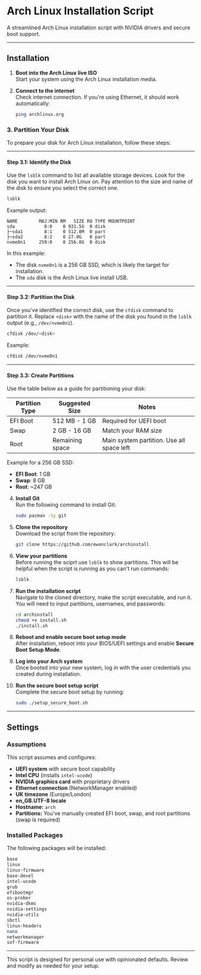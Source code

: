 # Arch Linux Installation Script

A streamlined Arch Linux installation script with NVIDIA drivers and secure boot support.

---

## Installation

1. **Boot into the Arch Linux live ISO**  
   Start your system using the Arch Linux installation media.

2. **Connect to the internet**  
   Check internet connection. If you're using Ethernet, it should work automatically:
   ```bash
   ping archlinux.org
   ```

### 3. **Partition Your Disk**

To prepare your disk for Arch Linux installation, follow these steps:

---

#### **Step 3.1: Identify the Disk**  
Use the `lsblk` command to list all available storage devices. Look for the disk you want to install Arch Linux on. Pay attention to the size and name of the disk to ensure you select the correct one.

```bash
lsblk
```

Example output:
```
NAME        MAJ:MIN RM   SIZE RO TYPE MOUNTPOINT
sda           8:0    0 931.5G  0 disk
├─sda1        8:1    0 512.0M  0 part
├─sda2        8:2    0 27.0G   0 part
nvme0n1     259:0    0 256.0G  0 disk
```

In this example:
- The disk `nvme0n1` is a 256 GB SSD, which is likely the target for installation.
- The `sda` disk is the Arch Linux live install USB.

---

#### **Step 3.2: Partition the Disk**  
Once you've identified the correct disk, use the `cfdisk` command to partition it. Replace `<disk>` with the name of the disk you found in the `lsblk` output (e.g., `/dev/nvme0n1`).

```bash
cfdisk /dev/<disk>
```

Example:
```bash
cfdisk /dev/nvme0n1
```
---

#### **Step 3.3: Create Partitions**  
Use the table below as a guide for partitioning your disk:

| Partition Type | Suggested Size         | Notes                                      |
|----------------|------------------------|--------------------------------------------|
| EFI Boot       | 512 MB - 1 GB          | Required for UEFI boot                    |
| Swap           | 2 GB - 16 GB           | Match your RAM size                       |
| Root           | Remaining space        | Main system partition. Use all space left |

Example for a 256 GB SSD:
- **EFI Boot**: 1 GB
- **Swap**: 8 GB
- **Root**: ~247 GB

4. **Install Git**  
   Run the following command to install Git:  
   ```bash
   sudo pacman -Sy git
   ```

5. **Clone the repository**  
   Download the script from the repository:  
   ```bash
   git clone https://github.com/ewanclark/archinstall
   ```

6. **View your partitions**  
   Before running the sciprt use `lsblk` to show partitions. This will be helpful when the script is running as you can't run commands:
   ```bash
   lsblk
   ```
   
7. **Run the installation script**  
   Navigate to the cloned directory, make the script executable, and run it. You will need to input partitions, usernames, and passwords:  
   ```bash
   cd archinstall
   chmod +x install.sh
   ./install.sh
   ```

8. **Reboot and enable secure boot setup mode**  
    After installation, reboot into your BIOS/UEFI settings and enable **Secure Boot Setup Mode**.

9. **Log into your Arch system**  
    Once booted into your new system, log in with the user credentials you created during installation.

10. **Run the secure boot setup script**  
    Complete the secure boot setup by running:  
    ```bash
    sudo ./setup_secure_boot.sh
    ```

---

## Settings

### Assumptions
This script assumes and configures:
- **UEFI system** with secure boot capability
- **Intel CPU** (installs `intel-ucode`)
- **NVIDIA graphics card** with proprietary drivers
- **Ethernet connection** (NetworkManager enabled)
- **UK timezone** (Europe/London)
- **en_GB.UTF-8 locale**
- **Hostname:** `arch`
- **Partitions:** You've manually created EFI boot, swap, and root partitions (swap is required)

### Installed Packages
The following packages will be installed:

```bash
base
linux
linux-firmware
base-devel
intel-ucode
grub
efibootmgr
os-prober
nvidia-dkms
nvidia-settings
nvidia-utils
sbctl
linux-headers
nano
networkmanager
sof-firmware
``` 

---

This script is designed for personal use with opinionated defaults. Review and modify as needed for your setup.
